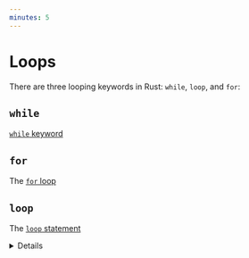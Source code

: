 ```yaml
---
minutes: 5
---
```


# Loops

There are three looping keywords in Rust: `while`, `loop`, and `for`:

## `while`

[`while` keyword](loops/while.md)

## `for`

The [`for` loop](loops/for.md)

## `loop`

The [`loop` statement](loops/loop.md)

<details>

- We will discuss iteration later; for now, just stick to range expressions.
- Note that the `for` loop only iterates to `4`. Show the `1..=5` syntax for an
  inclusive range.

</details>
